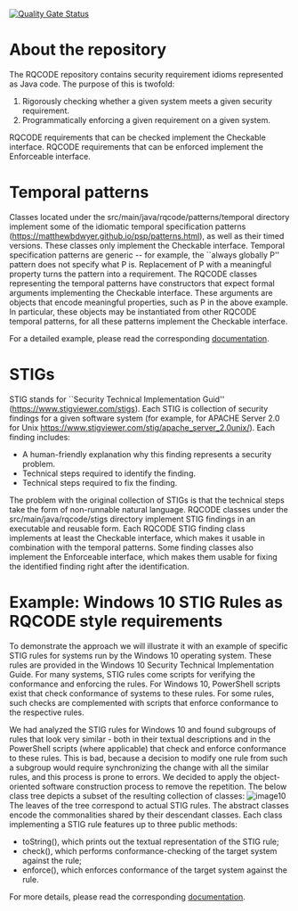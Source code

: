 [![Quality Gate Status](https://sonarcloud.io/api/project_badges/measure?project=VeriDevOps_RQCODE&metric=alert_status)](https://sonarcloud.io/summary/new_code?id=VeriDevOps_RQCODE)

# About the repository

The RQCODE repository contains security requirement idioms represented as Java code.
The purpose of this is twofold:
1. Rigorously checking whether a given system meets a given security requirement.
2. Programmatically enforcing a given requirement on a given system.

RQCODE requirements that can be checked implement the Checkable interface.
RQCODE requirements that can be enforced implement the Enforceable interface.

# Temporal patterns

Classes located under the src/main/java/rqcode/patterns/temporal directory implement some of the idiomatic temporal specification patterns (https://matthewbdwyer.github.io/psp/patterns.html), as well as their timed versions.
These classes only implement the Checkable interface.
Temporal specification patterns are generic -- for example, the ``always globally P'' pattern does not specify what P is.
Replacement of P with a meaningful property turns the pattern into a requirement.
The RQCODE classes representing the temporal patterns have constructors that expect formal arguments implementing the Checkable interface.
These arguments are objects that encode meaningful properties, such as P in the above example.
In particular, these objects may be instantiated from other RQCODE temporal patterns, for all these patterns implement the Checkable interface.

For a detailed example, please read the corresponding [documentation](https://github.com/VeriDevOps/RQCODE/blob/master/src/main/java/rqcode/patterns/temporal#readme).

# STIGs

STIG stands for ``Security Technical Implementation Guid'' (https://www.stigviewer.com/stigs).
Each STIG is collection of security findings for a given software system (for example, for APACHE Server 2.0 for Unix https://www.stigviewer.com/stig/apache_server_2.0unix/).
Each finding includes:
- A human-friendly explanation why this finding represents a security problem.
- Technical steps required to identify the finding.
- Technical steps required to fix the finding. 

The problem with the original collection of STIGs is that the technical steps take the form of non-runnable natural language.
RQCODE classes under the src/main/java/rqcode/stigs directory implement STIG findings in an executable and reusable form.
Each RQCODE STIG finding class implements at least the Checkable interface, which makes it usable in combination with the temporal patterns.
Some finding classes also implement the Enforceable interface, which makes them usable for fixing the identified finding right after the identification.

# Example: Windows 10 STIG Rules as RQCODE style requirements

To demonstrate the approach we will illustrate it with an example of specific STIG rules for systems run by the Windows 10 operating system.
These rules are provided in the Windows 10 Security Technical Implementation Guide.
For many systems, STIG rules come scripts for verifying the conformance and enforcing the rules.
For Windows 10, PowerShell scripts exist that check conformance of systems to these rules.
For some rules, such checks are complemented with scripts that enforce conformance to the respective rules.

We had analyzed the STIG rules for Windows 10 and found subgroups of rules that look very similar - both in their textual descriptions and in the PowerShell scripts (where applicable) that check and enforce conformance to these rules.
This is bad, because a decision to modify one rule from such a subgroup would require synchronizing the change with all the similar rules, and this process is prone to errors.
We decided to apply the object-oriented software construction process to remove the repetition. The below class tree depicts a subset of the resulting collection of classes:
![image10](https://user-images.githubusercontent.com/6912490/177565254-151cd3f3-a8bb-415a-833e-bb61a0264177.png)
The leaves of the tree correspond to actual STIG rules. The abstract classes encode the commonalities shared by their descendant classes. Each class implementing a STIG rule features up to three public methods:
- toString(), which prints out the textual representation of the STIG rule;
- check(), which performs conformance-checking of the target system against the rule;
- enforce(), which enforces conformance of the target system against the rule.

For more details, please read the corresponding [documentation](https://github.com/VeriDevOps/RQCODE/tree/master/src/main/java/rqcode/stigs/win10#readme).
